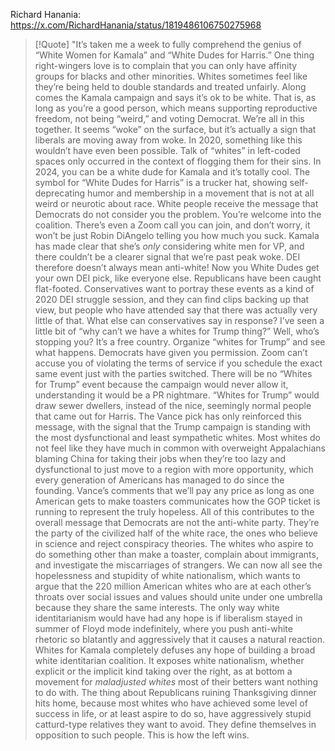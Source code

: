 
Richard Hanania: https://x.com/RichardHanania/status/1819486106750275968

> [!Quote]
> "It’s taken me a week to fully comprehend the genius of “White Women for Kamala” and “White Dudes for Harris.” One thing right-wingers love is to complain that you can only have affinity groups for blacks and other minorities. Whites sometimes feel like they’re being held to double standards and treated unfairly. Along comes the Kamala campaign and says it’s ok to be white. That is, as long as you’re a good person, which means supporting reproductive freedom, not being “weird,” and voting Democrat. We’re all in this together. It seems “woke” on the surface, but it’s actually a sign that liberals are moving away from woke. In 2020, something like this wouldn’t have even been possible. Talk of “whites” in left-coded spaces only occurred in the context of flogging them for their sins. In 2024, you can be a white dude for Kamala and it’s totally cool. The symbol for “White Dudes for Harris” is a trucker hat, showing self-deprecating humor and membership in a movement that is not at all weird or neurotic about race. White people receive the message that Democrats do not consider you the problem. You’re welcome into the coalition. There’s even a Zoom call you can join, and don’t worry, it won’t be just Robin DiAngelo telling you how much you suck. Kamala has made clear that she’s *only* considering white men for VP, and there couldn’t be a clearer signal that we’re past peak woke. DEI therefore doesn’t always mean anti-white! Now you White Dudes get your own DEI pick, like everyone else. Republicans have been caught flat-footed. Conservatives want to portray these events as a kind of 2020 DEI struggle session, and they can find clips backing up that view, but people who have attended say that there was actually very little of that. What else can conservatives say in response? I’ve seen a little bit of “why can’t we have a whites for Trump thing?” Well, who’s stopping you? It’s a free country. Organize “whites for Trump” and see what happens. Democrats have given you permission. Zoom can’t accuse you of violating the terms of service if you schedule the exact same event just with the parties switched. There will be no “Whites for Trump” event because the campaign would never allow it, understanding it would be a PR nightmare. “Whites for Trump” would draw sewer dwellers, instead of the nice, seemingly normal people that came out for Harris. The Vance pick has only reinforced this message, with the signal that the Trump campaign is standing with the most dysfunctional and least sympathetic whites. Most whites do not feel like they have much in common with overweight Appalachians blaming China for taking their jobs when they’re too lazy and dysfunctional to just move to a region with more opportunity, which every generation of Americans has managed to do since the founding. Vance’s comments that we’ll pay any price as long as one American gets to make toasters communicates how the GOP ticket is running to represent the truly hopeless. All of this contributes to the overall message that Democrats are not the anti-white party. They’re the party of the civilized half of the white race, the ones who believe in science and reject conspiracy theories. The whites who aspire to do something other than make a toaster, complain about immigrants, and investigate the miscarriages of strangers. We can now all see the hopelessness and stupidity of white nationalism, which wants to argue that the 220 million American whites who are at each other’s throats over social issues and values should unite under one umbrella because they share the same interests. The only way white identitarianism would have had any hope is if liberalism stayed in summer of Floyd mode indefinitely, where you push anti-white rhetoric so blatantly and aggressively that it causes a natural reaction. Whites for Kamala completely defuses any hope of building a broad white identitarian coalition. It exposes white nationalism, whether explicit or the implicit kind taking over the right, as at bottom a movement for *maladjusted whites* most of their betters want nothing to do with. The thing about Republicans ruining Thanksgiving dinner hits home, because most whites who have achieved some level of success in life, or at least aspire to do so, have aggressively stupid catturd-type relatives they want to avoid. They define themselves in opposition to such people. This is how the left wins.